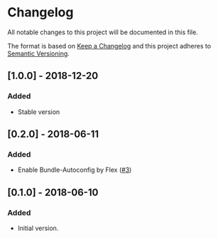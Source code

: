 # Changelog
All notable changes to this project will be documented in this file.

The format is based on [Keep a Changelog](http://keepachangelog.com/)
and this project adheres to [Semantic Versioning](http://semver.org/).

## [1.0.0] - 2018-12-20
### Added
- Stable version

## [0.2.0] - 2018-06-11
### Added
- Enable Bundle-Autoconfig by Flex ([#3](https://github.com/nunomaduro/collision-adapter-symfony/pull/3))

## [0.1.0] - 2018-06-10
### Added
- Initial version.
